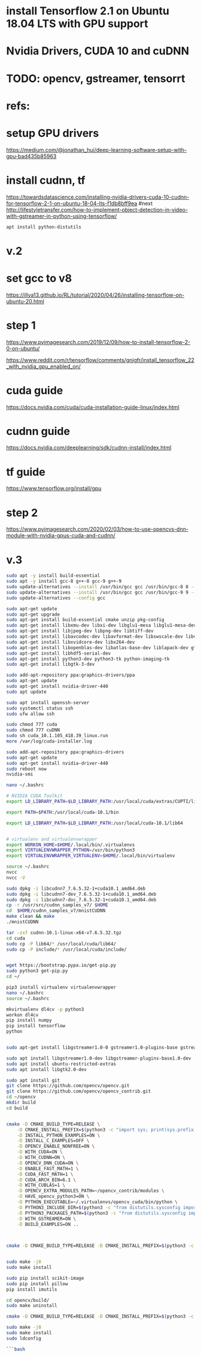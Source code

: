 # install Tensorflow 2.1 on Ubuntu 18.04 LTS with GPU support
# Nvidia Drivers, CUDA 10 and cuDNN
# TODO: opencv, gstreamer, tensorrt


# refs:
# setup GPU drivers
https://medium.com/@jonathan_hui/deep-learning-software-setup-with-gpu-bad435b85963
# install cudnn, tf
https://towardsdatascience.com/installing-nvidia-drivers-cuda-10-cudnn-for-tensorflow-2-1-on-ubuntu-18-04-lts-f1db8bff9ea
#next
http://lifestyletransfer.com/how-to-implement-object-detection-in-video-with-gstreamer-in-python-using-tensorflow/


```bash
apt install python-distutils
```

# v.2



# set gcc to v8
https://illya13.github.io/RL/tutorial/2020/04/26/installing-tensorflow-on-ubuntu-20.html

# step 1 

https://www.pyimagesearch.com/2019/12/09/how-to-install-tensorflow-2-0-on-ubuntu/

https://www.reddit.com/r/tensorflow/comments/gnjgfr/install_tensorflow_22_with_nvidia_gpu_enabled_on/


# cuda guide
https://docs.nvidia.com/cuda/cuda-installation-guide-linux/index.html


# cudnn guide
https://docs.nvidia.com/deeplearning/sdk/cudnn-install/index.html

# tf guide
https://www.tensorflow.org/install/gpu


# step 2

https://www.pyimagesearch.com/2020/02/03/how-to-use-opencvs-dnn-module-with-nvidia-gpus-cuda-and-cudnn/



# v.3

```bash
sudo apt -y install build-essential
sudo apt -y install gcc-8 g++-8 gcc-9 g++-9
sudo update-alternatives --install /usr/bin/gcc gcc /usr/bin/gcc-8 8 --slave /usr/bin/g++ g++ /usr/bin/g++-8
sudo update-alternatives --install /usr/bin/gcc gcc /usr/bin/gcc-9 9 --slave /usr/bin/g++ g++ /usr/bin/g++-9
sudo update-alternatives --config gcc

sudo apt-get update
sudo apt-get upgrade
sudo apt-get install build-essential cmake unzip pkg-config
sudo apt-get install libxmu-dev libxi-dev libglu1-mesa libglu1-mesa-dev
sudo apt-get install libjpeg-dev libpng-dev libtiff-dev
sudo apt-get install libavcodec-dev libavformat-dev libswscale-dev libv4l-dev
sudo apt-get install libxvidcore-dev libx264-dev
sudo apt-get install libopenblas-dev libatlas-base-dev liblapack-dev gfortran
sudo apt-get install libhdf5-serial-dev
sudo apt-get install python3-dev python3-tk python-imaging-tk
sudo apt-get install libgtk-3-dev

sudo add-apt-repository ppa:graphics-drivers/ppa
sudo apt-get update
sudo apt-get install nvidia-driver-440
sudo apt update

sudo apt install openssh-server
sudo systemctl status ssh
sudo ufw allow ssh

sudo chmod 777 cuda
sudo chmod 777 cuDNN
sudo sh cuda_10.1.105_418.39_linux.run
more /var/log/cuda-installer.log

sudo add-apt-repository ppa:graphics-drivers
sudo apt-get update
sudo apt-get install nvidia-driver-440
sudo reboot now
nvidia-smi

nano ~/.bashrc 
```

```bash
# NVIDIA CUDA Toolkit
export LD_LIBRARY_PATH=$LD_LIBRARY_PATH:/usr/local/cuda/extras/CUPTI/lib64

export PATH=$PATH:/usr/local/cuda-10.1/bin

export LD_LIBRARY_PATH=$LD_LIBRARY_PATH:/usr/local/cuda-10.1/lib64


# virtualenv and virtualenvwrapper
export WORKON_HOME=$HOME/.local/bin/.virtualenvs
export VIRTUALENVWRAPPER_PYTHON=/usr/bin/python3
export VIRTUALENVWRAPPER_VIRTUALENV=$HOME/.local/bin/virtualenv
```

```bash
source ~/.bashrc 
nvcc
nvcc -V

sudo dpkg -i libcudnn7_7.6.5.32-1+cuda10.1_amd64.deb
sudo dpkg -i libcudnn7-dev_7.6.5.32-1+cuda10.1_amd64.deb 
sudo dpkg -i libcudnn7-doc_7.6.5.32-1+cuda10.1_amd64.deb 
cp -r /usr/src/cudnn_samples_v7/ $HOME
cd  $HOME/cudnn_samples_v7/mnistCUDNN
make clean && make
./mnistCUDNN

tar -zxf cudnn-10.1-linux-x64-v7.6.5.32.tgz 
cd cuda
sudo cp -P lib64/* /usr/local/cuda/lib64/
sudo cp -P include/* /usr/local/cuda/include/


wget https://bootstrap.pypa.io/get-pip.py
sudo python3 get-pip.py
cd ~/

pip3 install virtualenv virtualenvwrapper
nano ~/.bashrc
source ~/.bashrc 

mkvirtualenv dl4cv -p python3
workon dl4cv
pip install numpy
pip install tensorflow
python


sudo apt-get install libgstreamer1.0-0 gstreamer1.0-plugins-base gstreamer1.0-plugins-good gstreamer1.0-plugins-bad gstreamer1.0-plugins-ugly gstreamer1.0-libav gstreamer1.0-doc gstreamer1.0-tools gstreamer1.0-x gstreamer1.0-alsa gstreamer1.0-gl gstreamer1.0-gtk3 gstreamer1.0-qt5 gstreamer1.0-pulseaudio

sudo apt install libgstreamer1.0-dev libgstreamer-plugins-base1.0-dev
sudo apt install ubuntu-restricted-extras
sudo apt install libgtk2.0-dev

sudo apt install git
git clone https://github.com/opencv/opencv.git
git clone https://github.com/opencv/opencv_contrib.git
cd ~/opencv
mkdir build
cd build


cmake -D CMAKE_BUILD_TYPE=RELEASE \
	-D CMAKE_INSTALL_PREFIX=$(python3 -c "import sys; print(sys.prefix)") \
	-D INSTALL_PYTHON_EXAMPLES=ON \
	-D INSTALL_C_EXAMPLES=OFF \
	-D OPENCV_ENABLE_NONFREE=ON \
	-D WITH_CUDA=ON \
	-D WITH_CUDNN=ON \
	-D OPENCV_DNN_CUDA=ON \
	-D ENABLE_FAST_MATH=1 \
	-D CUDA_FAST_MATH=1 \
	-D CUDA_ARCH_BIN=6.1 \
	-D WITH_CUBLAS=1 \
	-D OPENCV_EXTRA_MODULES_PATH=~/opencv_contrib/modules \
	-D HAVE_opencv_python3=ON \
	-D PYTHON_EXECUTABLE=~/.virtualenvs/opencv_cuda/bin/python \
	-D PYTHON3_INCLUDE_DIR=$(python3 -c "from distutils.sysconfig import get_python_inc; print(get_python_inc())") \
	-D PYTHON3_PACKAGES_PATH=$(python3 -c "from distutils.sysconfig import get_python_lib; print(get_python_lib())") \
	-D WITH_GSTREAMER=ON \
	-D BUILD_EXAMPLES=ON ..
	


cmake -D CMAKE_BUILD_TYPE=RELEASE -D CMAKE_INSTALL_PREFIX=$(python3 -c "import sys; print(sys.prefix)") -D INSTALL_PYTHON_EXAMPLES=ON -D INSTALL_C_EXAMPLES=OFF -D OPENCV_ENABLE_NONFREE=ON -D WITH_CUDA=ON -D WITH_CUDNN=ON -D OPENCV_DNN_CUDA=ON -D ENABLE_FAST_MATH=1 -D CUDA_FAST_MATH=1 -D CUDA_ARCH_BIN=7.0 -D WITH_CUBLAS=1 -D OPENCV_EXTRA_MODULES_PATH=~/opencv_contrib/modules -D HAVE_opencv_python3=ON -D PYTHON_EXECUTABLE=~/.virtualenvs/opencv_cuda/bin/python -D PYTHON3_INCLUDE_DIR=$(python3 -c "from distutils.sysconfig import get_python_inc; print(get_python_inc())") -D PYTHON3_PACKAGES_PATH=$(python3 -c "from distutils.sysconfig import get_python_lib; print(get_python_lib())") -D WITH_GSTREAMER=ON -D BUILD_EXAMPLES=ON ..


sudo make -j8
sudo make install

sudo pip install scikit-image
sudo pip install pillow
pip install imutils

cd opencv/build/
sudo make uninstall

cmake -D CMAKE_BUILD_TYPE=RELEASE -D CMAKE_INSTALL_PREFIX=$(python3 -c "import sys; print(sys.prefix)") -D INSTALL_PYTHON_EXAMPLES=ON -D INSTALL_C_EXAMPLES=OFF -D OPENCV_ENABLE_NONFREE=ON -D WITH_CUDA=ON -D WITH_CUDNN=ON -D OPENCV_DNN_CUDA=ON -D ENABLE_FAST_MATH=1 -D CUDA_FAST_MATH=1 -D CUDA_ARCH_BIN=6.1 -D WITH_CUBLAS=1 -D OPENCV_EXTRA_MODULES_PATH=~/opencv_contrib/modules -D HAVE_opencv_python3=ON -D PYTHON_EXECUTABLE=~/.virtualenvs/opencv_cuda/bin/python -D PYTHON3_INCLUDE_DIR=$(python3 -c "from distutils.sysconfig import get_python_inc; print(get_python_inc())") -D PYTHON3_PACKAGES_PATH=$(python3 -c "from distutils.sysconfig import get_python_lib; print(get_python_lib())") -D WITH_GSTREAMER=ON -D BUILD_EXAMPLES=ON ..

sudo make -j8
sudo make install
sudo ldconfig

```bash




